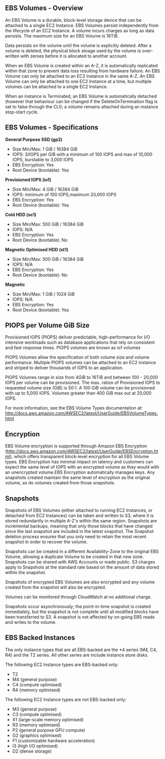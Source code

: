 ## EBS Volumes - Overview

An EBS Volume is a durable, block-level storage device that can be attached to a single EC2 Instance. EBS Volumes persist independently from the lifecycle of an EC2 Instance. A volume incurs charges as long as data persists. The maximum size for an EBS Volume is 16TiB.

Data persists on the volume until the volume is explicitly deleted. After a volume is deleted, the physical block stoage used by the volume is over-written with zeroes before it is allocated to another account.

When an EBS Volume is created within an A-Z, it is automatically replicated within that zone to prevent data loss resulting from hardware failure. An EBS Volume can only be attached to an EC2 Instance in the same A-Z. An EBS Volume can only be attached to one EC2 Instance at a time, but multiple volumes can be attached to a single EC2 Instance.

When an instance is Terminated, an EBS Volume is automatically detached (however that behaviour can be changed if the DeleteOnTermination flag is set to false through the CLI); a volume remains attached during an instance stop-start cycle.

## EBS Volumes - Specifications

**General Purpose SSD (gp2)**
- Size Min/Max: 1 GiB / 16384 GiB
- IOPS: 3/IOPS per GiB with a minimum of 100 IOPS and max of 10,000 IOPS, burstable to 3,000 IOPS
- EBS Encryption: Yes
- Root Device (bootable): Yes

**Provisioned IOPS (io1)**
- Size Min/Max: 4 GiB / 16384 GiB
- IOPS: minimum of 100 IOPS,maximum 20,000 IOPS
- EBS Encryption: Yes
- Root Device (bootable): Yes

**Cold HDD (sc1)**
- Size Min/Max: 500 GiB / 16384 GiB
- IOPS: N/A
- EBS Encryption: Yes
- Root Device (bootable): No

**Magnetic Optimised HDD (st1)**
- Size Min/Max: 500 GiB / 16384 GiB
- IOPS: N/A
- EBS Encryption: Yes
- Root Device (bootable): No

**Magnetic**
- Size Min/Max: 1 GiB / 1024 GiB
- IOPS: N/A
- EBS Encryption: Yes
- Root Device (bootable): Yes

## PIOPS per Volume GiB Size

Provisioned IOPS (PIOPS) deliver predictable, high-performance for I/O intensive workloads such as database applications that rely on consistent and fast response times. PIOPS volumes are known as io1 volumes

PIOPS Volumes allow the specification of both volume size and volume performance. Multiple PIOPS volumes can be attached to an EC2 instance and striped to deliver thousands of IOPS to an application.

PIOPS Volumes range in size from 4GiB to 16TiB and between 100 - 20,000 IOPS per volume can be provisioned. The max. ration of Provisioned IOPS to requested volume size (GiB) is 50:1. A 100 GiB volume can be provisioned with up to 5,000 IOPS. Volumes greater than 400 GiB max out at 20,000 IOPS.

For more information, see the EBS Volume Types documentation at: http://docs.aws.amazon.com/AWSEC2/latest/UserGuide/EBSVolumeTypes.html

## Encryption

EBS Volume encryption is supported through Amazon EBS Encryption (http://docs.aws.amazon.com/AWSEC2/latest/UserGuide/EBSEncryption.html), which offers transparent block-level encryption for all EBS Volume types. EBS Encryption has minimal impact on latency and customers can expect the same level of IOPS with an encrypted volume as they would with an unencrypted volume.EBS Encryption automatically manages keys. Any snapshots created maintain the same level of encryption as the original volume, as do volumes created from those snapshots.

## Snapshots

Snapshots of EBS Volumes (either attached to running EC2 Instances, or detached from EC2 Instances) can be taken and written to S3, where it is stored redundantly in multiple A-Z's within the same region. Snapshots are incremental backups, meaning that only those blocks that have changed since the last snapshot are included in the latest snapshot. The Snapshot deletion process ensures that you only need to retain the most recent snapshot in order to recover the volume.

Snapshots can be created in a different Availability-Zone to the original EBS Volume, allowing a duplicate Volume to be created in that new zone. Snapshots can be shared with AWS Accounts or made public. S3 charges apply to Snapshots at the standard rate based on the amount of data stored within the snapshot.

Snapshots of encrypted EBS Volumes are also encrypted and any volume created from the snapshot will also be encrypted.

Volumes can be monitored through CloudWatch at no additional charge.

Snapshots occur asynchronously; the point-in-time snapshot is created immediately, but the snapshot is not complete until all modified blocks have been transferred to S3. A snapshot is not affected by on-going EBS reads and writes to the volume.

## EBS Backed Instances

The only instance types that are all EBS-backed are the *4 series (M4, C4, R4) and the T2 series. All other series are include instance store disks.

The following EC2 Instance types are EBS-backed only:
- T2
- M4 (general purpose)
- C4 (compute optimised)
- R4 (memory optimised)

The following EC2 Instance types are not EBS-backed only:
- M3 (general purpose)
- C3 (compute optimised)
- X1 (large-scale memory optimised)
- R3 (memory optimised)
- P2 (general purpose GPU compute)
- G2 (graphics optimised)
- F1 (customizable hardware acceleration)
- I3 (high I/O optimised)
- D2 (dense storage)
